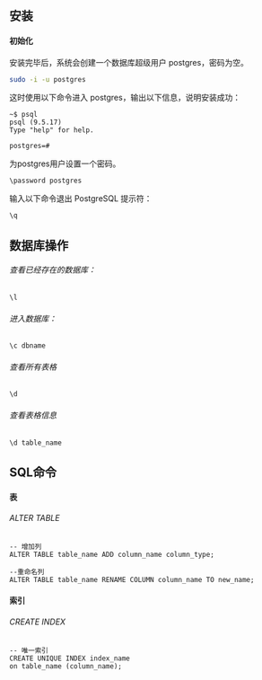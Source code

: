 ## 安装
#### 初始化
安装完毕后，系统会创建一个数据库超级用户 postgres，密码为空。

```bash
sudo -i -u postgres
```

这时使用以下命令进入 postgres，输出以下信息，说明安装成功：
```
~$ psql
psql (9.5.17)
Type "help" for help.

postgres=#
```
为postgres用户设置一个密码。
```
\password postgres
```

输入以下命令退出 PostgreSQL 提示符：
```
\q
```

## 数据库操作
###### 查看已经存在的数据库：
```postgresql
\l
```

###### 进入数据库：
```postgresql
\c dbname
```

###### 查看所有表格
```postgresql
\d
```
###### 查看表格信息
```postgresql
\d table_name
```

## SQL命令
#### 表
###### ALTER TABLE
```postgresql
-- 增加列
ALTER TABLE table_name ADD column_name column_type;

--重命名列
ALTER TABLE table_name RENAME COLUMN column_name TO new_name;
```

#### 索引
###### CREATE INDEX
```postgresql
-- 唯一索引
CREATE UNIQUE INDEX index_name
on table_name (column_name);
```